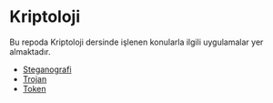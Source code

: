 # Kriptoloji
Bu repoda Kriptoloji dersinde işlenen konularla ilgili uygulamalar yer almaktadır.

* [Steganografi](steganografi)
* [Trojan](trojan)
* [Token](token)
